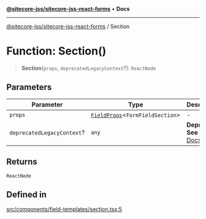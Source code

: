 [**@sitecore-jss/sitecore-jss-react-forms**](../README.md) • **Docs**

***

[@sitecore-jss/sitecore-jss-react-forms](../README.md) / Section

# Function: Section()

> **Section**(`props`, `deprecatedLegacyContext`?): `ReactNode`

## Parameters

| Parameter | Type | Description |
| ------ | ------ | ------ |
| `props` | [`FieldProps`](../interfaces/FieldProps.md)\<`FormFieldSection`\> | - |
| `deprecatedLegacyContext`? | `any` | **Deprecated** **See** [React Docs](https://legacy.reactjs.org/docs/legacy-context.html#referencing-context-in-lifecycle-methods) |

## Returns

`ReactNode`

## Defined in

[src/components/field-templates/section.tsx:5](https://github.com/Sitecore/jss/blob/aada8f2ba5c16b0e3ec15bd9f2808f35e24c280f/packages/sitecore-jss-react-forms/src/components/field-templates/section.tsx#L5)
